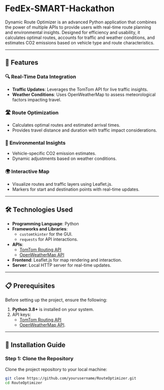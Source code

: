 # FedEx-SMART-Hackathon

Dynamic Route Optimizer is an advanced Python application that combines the power of multiple APIs to provide users with real-time route planning and environmental insights. Designed for efficiency and usability, it calculates optimal routes, accounts for traffic and weather conditions, and estimates CO2 emissions based on vehicle type and route characteristics.

---

## 🌟 Features

### 🔍 Real-Time Data Integration
- **Traffic Updates**: Leverages the TomTom API for live traffic insights.
- **Weather Conditions**: Uses OpenWeatherMap to assess meteorological factors impacting travel.

### 🛣️ Route Optimization
- Calculates optimal routes and estimated arrival times.
- Provides travel distance and duration with traffic impact considerations.

### 🌱 Environmental Insights
- Vehicle-specific CO2 emission estimates.
- Dynamic adjustments based on weather conditions.

### 🌍 Interactive Map
- Visualize routes and traffic layers using Leaflet.js.
- Markers for start and destination points with real-time updates.

---

## 🛠️ Technologies Used

- **Programming Language**: Python
- **Frameworks and Libraries**: 
  - `customtkinter` for the GUI.
  - `requests` for API interactions.
- **APIs**:
  - [TomTom Routing API](https://developer.tomtom.com/)
  - [OpenWeatherMap API](https://openweathermap.org/api)
- **Frontend**: Leaflet.js for map rendering and interaction.
- **Server**: Local HTTP server for real-time updates.

---

## 📋 Prerequisites

Before setting up the project, ensure the following:
1. **Python 3.8+** is installed on your system.
2. API keys:
   - [TomTom Routing API](https://developer.tomtom.com/)
   - [OpenWeatherMap API](https://openweathermap.org/).

---

## 🚀 Installation Guide

### Step 1: Clone the Repository
Clone the project repository to your local machine:
```bash
git clone https://github.com/yourusername/RouteOptimizer.git
cd RouteOptimizer
